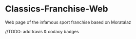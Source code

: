 # Classics-Franchise-Web
Web page of the infamous sport franchise based on Moratalaz

//TODO: add travis & codacy badges 